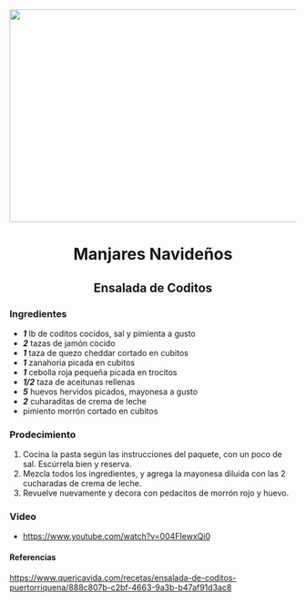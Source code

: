 <div align="center">
<img src= "http://www.farmaciaenlacocina.com/uploads/2/3/6/8/23684195/ensalada-de-coditos_orig.jpg" width="520" height="374" />
    

# Manjares Navideños
## Ensalada de Coditos
  
  </div>
  
### Ingredientes
- ***1*** lb de coditos cocidos, sal y pimienta a gusto
- ***2*** tazas de jamón cocido
- ***1*** taza de quezo cheddar cortado en cubitos
- ***1*** zanahoria picada en cubitos
- ***1*** cebolla roja pequeña picada en trocitos
- ***1/2*** taza de aceitunas rellenas
- ***5*** huevos hervidos picados, mayonesa a gusto
- ***2*** cuharaditas de crema de leche
- pimiento morrón cortado en cubitos
### Prodecimiento
1. Cocina la pasta según las instrucciones del paquete, con un poco de sal. Escúrrela bien y reserva.
2. Mezcla todos los ingredientes, y agrega la mayonesa diluida con las 2 cucharadas de crema de leche.
3. Revuelve nuevamente y decora con pedacitos de morrón rojo y huevo.

### Video
- https://www.youtube.com/watch?v=004FIewxQi0 
#### Referencias
https://www.quericavida.com/recetas/ensalada-de-coditos-puertorriquena/888c807b-c2bf-4663-9a3b-b47af91d3ac8
